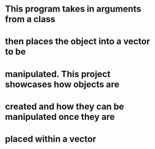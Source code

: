 # This program takes in arguments from a class
# then places the object into a vector to be 
# manipulated. This project showcases how objects are
# created and how they can be manipulated once they are
# placed within a vector